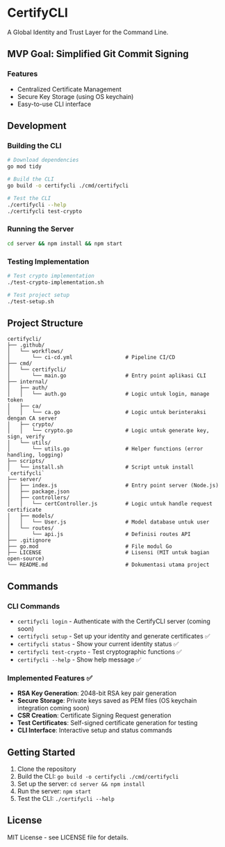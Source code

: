 # CertifyCLI

A Global Identity and Trust Layer for the Command Line.

## MVP Goal: Simplified Git Commit Signing

### Features
- Centralized Certificate Management
- Secure Key Storage (using OS keychain)
- Easy-to-use CLI interface

## Development

### Building the CLI
```bash
# Download dependencies
go mod tidy

# Build the CLI
go build -o certifycli ./cmd/certifycli

# Test the CLI
./certifycli --help
./certifycli test-crypto
```

### Running the Server
```bash
cd server && npm install && npm start
```

### Testing Implementation
```bash
# Test crypto implementation
./test-crypto-implementation.sh

# Test project setup
./test-setup.sh
```

## Project Structure

```
certifycli/
├── .github/
│   └── workflows/
│       └── ci-cd.yml                 # Pipeline CI/CD
├── cmd/
│   └── certifycli/
│       └── main.go                   # Entry point aplikasi CLI
├── internal/
│   ├── auth/
│   │   └── auth.go                   # Logic untuk login, manage token
│   ├── ca/
│   │   └── ca.go                     # Logic untuk berinteraksi dengan CA server
│   ├── crypto/
│   │   └── crypto.go                 # Logic untuk generate key, sign, verify
│   └── utils/
│       └── utils.go                  # Helper functions (error handling, logging)
├── scripts/
│   └── install.sh                    # Script untuk install `certifycli`
├── server/
│   ├── index.js                      # Entry point server (Node.js)
│   ├── package.json
│   ├── controllers/
│   │   └── certController.js         # Logic untuk handle request certificate
│   ├── models/
│   │   └── User.js                   # Model database untuk user
│   └── routes/
│       └── api.js                    # Definisi routes API
├── .gitignore
├── go.mod                            # File modul Go
├── LICENSE                           # Lisensi (MIT untuk bagian open-source)
└── README.md                         # Dokumentasi utama project
```

## Commands

### CLI Commands
- `certifycli login` - Authenticate with the CertifyCLI server (coming soon)
- `certifycli setup` - Set up your identity and generate certificates ✅
- `certifycli status` - Show your current identity status ✅
- `certifycli test-crypto` - Test cryptographic functions ✅
- `certifycli --help` - Show help message ✅

### Implemented Features ✅
- **RSA Key Generation**: 2048-bit RSA key pair generation
- **Secure Storage**: Private keys saved as PEM files (OS keychain integration coming soon)
- **CSR Creation**: Certificate Signing Request generation
- **Test Certificates**: Self-signed certificate generation for testing
- **CLI Interface**: Interactive setup and status commands

## Getting Started

1. Clone the repository
2. Build the CLI: `go build -o certifycli ./cmd/certifycli`
3. Set up the server: `cd server && npm install`
4. Run the server: `npm start`
5. Test the CLI: `./certifycli --help`

## License

MIT License - see LICENSE file for details.